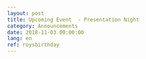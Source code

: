 ```yaml
---
layout: post
title: Upcoming Event  - Presentation Night
category: Announcements
date: 2018-11-03 00:00:00
lang: en
ref: roysbirthday
---
```


